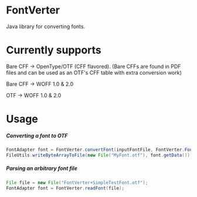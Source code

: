 # FontVerter
Java library for converting fonts. 

# Currently supports
Bare CFF -> OpenType/OTF (CFF flavored). (Bare CFFs are found in PDF files and can be used as an OTF's CFF table with extra conversion work)

Bare CFF -> WOFF 1.0 & 2.0

OTF -> WOFF 1.0 & 2.0

# Usage
##### Converting a font to OTF
  ```java
  FontAdapter font = FontVerter.convertFont(inputFontFile, FontVerter.FontFormat.OTF);
  FileUtils.writeByteArrayToFile(new File("MyFont.otf"), font.getData());
  ```
##### Parsing an arbitrary font file
  ```java
  File file = new File("FontVerter+SimpleTestFont.otf");
  FontAdapter font = FontVerter.readFont(file);
  ```  

